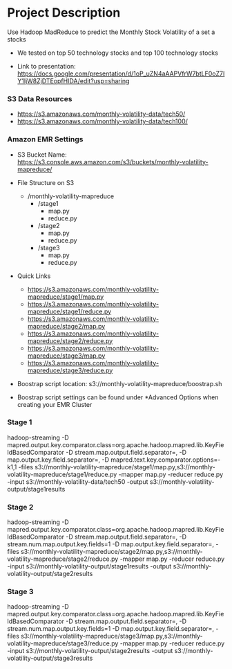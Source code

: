 # Project Description

Use Hadoop MadReduce to predict the Monthly Stock Volatility of a set a stocks
- We tested on top 50 technology stocks and top 100 technology stocks

- Link to presentation: https://docs.google.com/presentation/d/1oP_uZN4aAAPVfrW7btLF0oZ7IY1ljW8ZjDTEopfHIDA/edit?usp=sharing

### S3 Data Resources
- https://s3.amazonaws.com/monthly-volatility-data/tech50/
- https://s3.amazonaws.com/monthly-volatility-data/tech100/

### Amazon EMR Settings
- S3 Bucket Name: https://s3.console.aws.amazon.com/s3/buckets/monthly-volatility-mapreduce/
- File Structure on S3
    - /monthly-volatility-mapreduce
        - /stage1
            - map.py
            - reduce.py
        - /stage2
            - map.py
            - reduce.py
        - /stage3
            - map.py
            - reduce.py

- Quick Links
    - https://s3.amazonaws.com/monthly-volatility-mapreduce/stage1/map.py
    - https://s3.amazonaws.com/monthly-volatility-mapreduce/stage1/reduce.py
    - https://s3.amazonaws.com/monthly-volatility-mapreduce/stage2/map.py
    - https://s3.amazonaws.com/monthly-volatility-mapreduce/stage2/reduce.py
    - https://s3.amazonaws.com/monthly-volatility-mapreduce/stage3/map.py
    - https://s3.amazonaws.com/monthly-volatility-mapreduce/stage3/reduce.py

- Boostrap script location: s3://monthly-volatility-mapreduce/boostrap.sh
- Boostrap script settings can be found under *Advanced Options when creating your EMR Cluster

### Stage 1

hadoop-streaming -D mapred.output.key.comparator.class=org.apache.hadoop.mapred.lib.KeyFieldBasedComparator -D stream.map.output.field.separator=, -D map.output.key.field.separator=, -D mapred.text.key.comparator.options=-k1,1 -files s3://monthly-volatility-mapreduce/stage1/map.py,s3://monthly-volatility-mapreduce/stage1/reduce.py -mapper map.py -reducer reduce.py -input s3://monthly-volatility-data/tech50 -output s3://monthly-volatility-output/stage1results

### Stage 2

hadoop-streaming -D mapred.output.key.comparator.class=org.apache.hadoop.mapred.lib.KeyFieldBasedComparator -D stream.map.output.field.separator=, -D stream.num.map.output.key.fields=1 -D map.output.key.field.separator=, -files s3://monthly-volatility-mapreduce/stage2/map.py,s3://monthly-volatility-mapreduce/stage2/reduce.py -mapper map.py -reducer reduce.py -input s3://monthly-volatility-output/stage1results -output s3://monthly-volatility-output/stage2results

### Stage 3

hadoop-streaming -D mapred.output.key.comparator.class=org.apache.hadoop.mapred.lib.KeyFieldBasedComparator -D stream.map.output.field.separator=, -D stream.num.map.output.key.fields=1 -D map.output.key.field.separator=, -files s3://monthly-volatility-mapreduce/stage3/map.py,s3://monthly-volatility-mapreduce/stage3/reduce.py -mapper map.py -reducer reduce.py -input s3://monthly-volatility-output/stage2results -output s3://monthly-volatility-output/stage3results